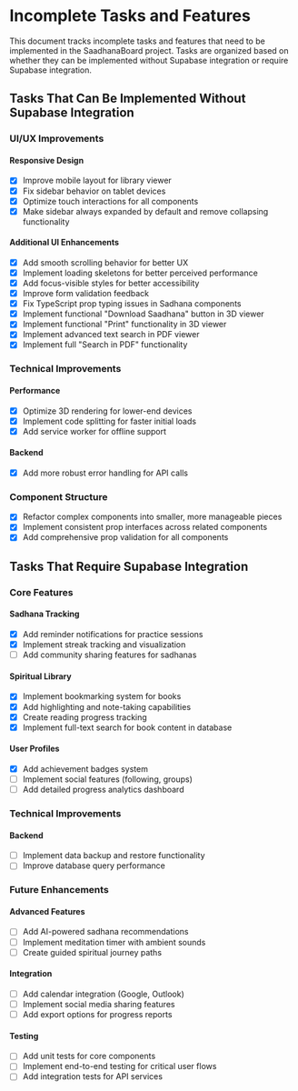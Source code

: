 # Incomplete Tasks and Features

This document tracks incomplete tasks and features that need to be implemented in the SaadhanaBoard project. Tasks are organized based on whether they can be implemented without Supabase integration or require Supabase integration.

## Tasks That Can Be Implemented Without Supabase Integration

### UI/UX Improvements

#### Responsive Design
- [x] Improve mobile layout for library viewer
- [x] Fix sidebar behavior on tablet devices
- [x] Optimize touch interactions for all components
- [x] Make sidebar always expanded by default and remove collapsing functionality

#### Additional UI Enhancements
- [x] Add smooth scrolling behavior for better UX
- [x] Implement loading skeletons for better perceived performance
- [x] Add focus-visible styles for better accessibility
- [x] Improve form validation feedback
- [x] Fix TypeScript prop typing issues in Sadhana components
- [x] Implement functional "Download Saadhana" button in 3D viewer
- [x] Implement functional "Print" functionality in 3D viewer
- [x] Implement advanced text search in PDF viewer
- [x] Implement full "Search in PDF" functionality

### Technical Improvements

#### Performance
- [x] Optimize 3D rendering for lower-end devices
- [x] Implement code splitting for faster initial loads
- [x] Add service worker for offline support

#### Backend
- [x] Add more robust error handling for API calls

### Component Structure
- [x] Refactor complex components into smaller, more manageable pieces
- [x] Implement consistent prop interfaces across related components
- [x] Add comprehensive prop validation for all components

## Tasks That Require Supabase Integration

### Core Features

#### Sadhana Tracking
- [x] Add reminder notifications for practice sessions
- [x] Implement streak tracking and visualization
- [ ] Add community sharing features for sadhanas

#### Spiritual Library
- [x] Implement bookmarking system for books
- [x] Add highlighting and note-taking capabilities
- [x] Create reading progress tracking
- [x] Implement full-text search for book content in database

#### User Profiles
- [x] Add achievement badges system
- [ ] Implement social features (following, groups)
- [ ] Add detailed progress analytics dashboard

### Technical Improvements

#### Backend
- [ ] Implement data backup and restore functionality
- [ ] Improve database query performance

### Future Enhancements

#### Advanced Features
- [ ] Add AI-powered sadhana recommendations
- [ ] Implement meditation timer with ambient sounds
- [ ] Create guided spiritual journey paths

#### Integration
- [ ] Add calendar integration (Google, Outlook)
- [ ] Implement social media sharing features
- [ ] Add export options for progress reports

#### Testing
- [ ] Add unit tests for core components
- [ ] Implement end-to-end testing for critical user flows
- [ ] Add integration tests for API services
